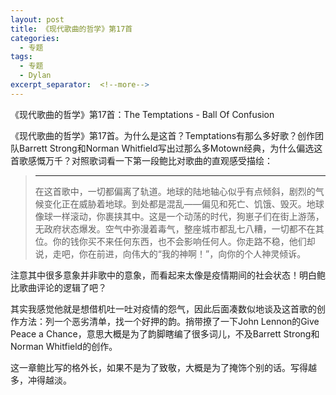 ```yaml
---
layout: post
title: 《现代歌曲的哲学》第17首
categories:
  - 专题
tags:
  - 专题
  - Dylan
excerpt_separator:  <!--more-->
---
```


《现代歌曲的哲学》第17首：The Temptations - Ball Of Confusion

《现代歌曲的哲学》第17首。为什么是这首？Temptations有那么多好歌？创作团队Barrett Strong和Norman Whitfield写出过那么多Motown经典，为什么偏选这首歌感慨万千？对照歌词看一下第一段鲍比对歌曲的直观感受描绘：

> ------------------------------------------
> 在这首歌中，一切都偏离了轨道。地球的陆地轴心似乎有点倾斜，剧烈的气候变化正在威胁着地球。到处都是混乱——偏见和死亡、饥饿、毁灭。地球像球一样滚动，你裹挟其中。这是一个动荡的时代，狗崽子们在街上游荡，无政府状态爆发。空气中弥漫着毒气，整座城市都乱七八糟，一切都不在其位。你的钱你买不来任何东西，也不会影响任何人。你走路不稳，他们却说，走吧，你在前进，向伟大的“我的神啊！”，向你的个人神灵倾诉。

注意其中很多意象并非歌中的意象，而看起来太像是疫情期间的社会状态！明白鲍比歌曲评论的逻辑了吧？

其实我感觉他就是想借机吐一吐对疫情的怨气，因此后面凑数似地谈及这首歌的创作方法：列一个恶劣清单，找一个好押的韵。捎带撩了一下John Lennon的Give Peace a Chance，意思大概是为了韵脚瞎编了很多词儿，不及Barrett Strong和Norman Whitfield的创作。

这一章鲍比写的格外长，如果不是为了致敬，大概是为了掩饰个别的话。写得越多，冲得越淡。